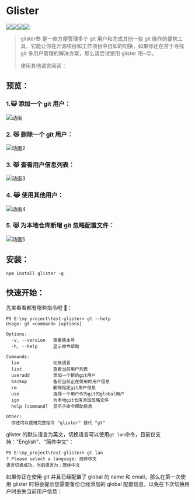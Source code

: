 # Glister

![](https://img.shields.io/badge/npm%20package-v0.0.1-yellow)![](https://img.shields.io/badge/node->=16.15.0-blue?color=red&)![](https://img.shields.io/badge/commander-v9.3.0-brightgreen)![](https://img.shields.io/badge/inquirer-v8.2.4-green)

> glister😎 是一款方便管理多个 git 用户和完成其他一些 git 操作的便携工具，它能让你在开源项目和工作项目中自如的切换，如果你还在苦于寻找 git 多用户管理的解决方案，那么请尝试使用 glister 吧~😍。
>
> 使用其他语言阅读：

## 预览：

### 1.😺 添加一个 git 用户：

![动画](https://tva1.sinaimg.cn/large/0087ufIQly1h3qdx6pdw3g30cx0iodil.gif)

### 2. 😿 删除一个 git 用户：

![动画2](https://tvax4.sinaimg.cn/large/0087ufIQly1h3qe27abbvg30cx0a7dgq.gif)

### 3. 😾 查看用户信息列表：

![动画3](https://tva2.sinaimg.cn/large/0087ufIQly1h3qe5f6yfeg30cx0a7dg2.gif)

### 4. 😹 使用其他用户：

![动画4](https://tva2.sinaimg.cn/large/0087ufIQly1h3qecfgdqjg30cx0a7q4i.gif)

### 5. 😻 为本地仓库新增 git 忽略配置文件：

![动画5](https://tva4.sinaimg.cn/large/0087ufIQly1h3qejrapeqg30s50jxnjv.gif)

## 安装：

```shell
npm install glister -g
```

## 快速开始：

先来看看都有哪些指令吧 😬：

```shell
PS E:\my_project\test-glister> gt --help
Usage: gt <command> [options]

Options:
  -v, --version   查看版本号
  -h, --help      显示命令帮助

Commands:
  lan             切换语言
  list            查看当前用户列表
  useradd         添加一个新的git用户
  backup          备份当前正在使用的用户信息
  rm              删除指定git用户信息
  use             选择一个用户作为git的global用户
  ign             为本地git仓库添加忽略文件
  help [command]  显示子命令帮助信息

Other:
  你还可以使用完整指令 "glister" 替代 "gt"
```

glister 的默认语言为英文，切换语言可以使用`gt lan`命令，目前仅支持："English"、"简体中文"：

```shell
PS E:\my_project\test-glister> gt lan
? Please select a language: 简体中文
语言切换成功，当前语言为：简体中文
```

如果你正在使用 git 并且已经配置了 global 的 name 和 email，那么在第一次使用 glister 时将会提示您需要备份已经添加的 global 配置信息，以免在下次切换用户时丢失当前用户信息：
